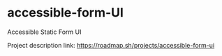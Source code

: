 # accessible-form-UI
Accessible Static Form UI  


Project description link: https://roadmap.sh/projects/accessible-form-ui
